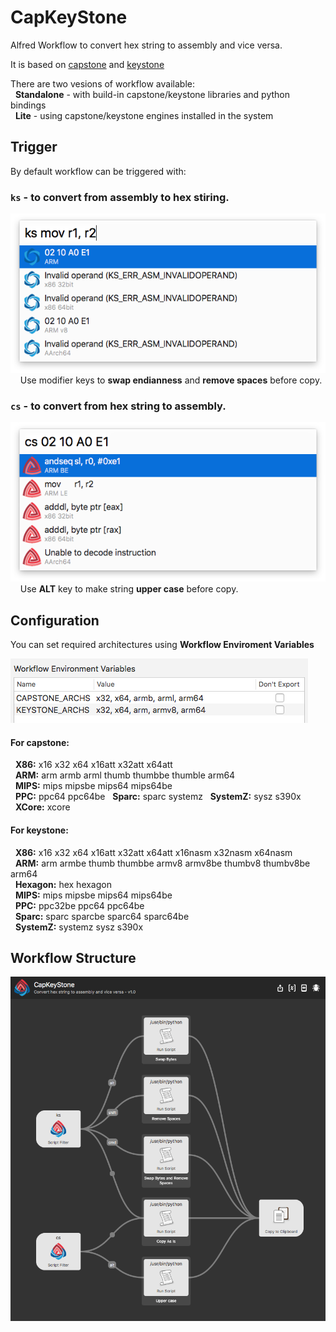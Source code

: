 # CapKeyStone
Alfred Workflow to convert hex string to assembly and vice versa.

It is based on [capstone](http://www.capstone-engine.org/) and [keystone](http://www.keystone-engine.org/)

There are two vesions of workflow available:  
&nbsp;&nbsp;**Standalone** - with build-in capstone/keystone libraries and python bindings   
&nbsp;&nbsp;**Lite** - using capstone/keystone engines installed in the system

## Trigger

By default workflow can be triggered with:  
### ```ks``` - to convert from assembly to hex stiring.  
![Assemble](./Resources/screenshots/ks_example.png?raw=true "Assemble")   
&nbsp;&nbsp;&nbsp;&nbsp;Use modifier keys to **swap endianness** and **remove spaces** before copy.

### ```cs``` - to convert from hex string to assembly.  
![Disasseble](./Resources/screenshots/cs_example.png?raw=true "Disasseble")   
&nbsp;&nbsp;&nbsp;&nbsp;Use **ALT** key to make string **upper case** before copy.

## Configuration

You can set required architectures using **Workflow Enviroment Variables**

![Config](./Resources/screenshots/config_archs.png?raw=true "Workflow")

#### For capstone:

&nbsp;&nbsp;**X86:** x16 x32 x64 x16att x32att x64att  
&nbsp;&nbsp;**ARM:** arm armb arml thumb thumbbe thumble arm64  
&nbsp;&nbsp;**MIPS:** mips mipsbe mips64 mips64be  
&nbsp;&nbsp;**PPC:** ppc64 ppc64be
&nbsp;&nbsp;**Sparc:** sparc systemz 
&nbsp;&nbsp;**SystemZ:** sysz s390x 
&nbsp;&nbsp;**XCore:** xcore 

#### For keystone:

&nbsp;&nbsp;**X86:** x16 x32 x64 x16att x32att x64att x16nasm x32nasm x64nasm  
&nbsp;&nbsp;**ARM:** arm armbe thumb thumbbe armv8 armv8be thumbv8 thumbv8be arm64  
&nbsp;&nbsp;**Hexagon:** hex hexagon  
&nbsp;&nbsp;**MIPS:** mips mipsbe mips64 mips64be  
&nbsp;&nbsp;**PPC:** ppc32be ppc64 ppc64be  
&nbsp;&nbsp;**Sparc:** sparc sparcbe sparc64 sparc64be  
&nbsp;&nbsp;**SystemZ:** systemz sysz s390x  

## Workflow Structure

![Workflow](./Resources/screenshots/workflow.png?raw=true "Workflow")
